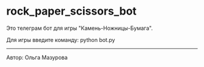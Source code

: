 # rock_paper_scissors_bot
Это телеграм бот для игры "Камень-Ножницы-Бумага".

Для игры введите команду: python bot.py

---
Автор: Ольга Мазурова
